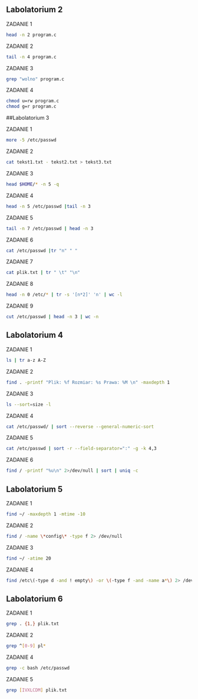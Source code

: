 ## Labolatorium 2 

ZADANIE 1

```sh
head -n 2 program.c
```

ZADANIE 2 

```sh
tail -n 4 program.c
```

ZADANIE 3

```sh
grep "wolno" program.c
```

ZADANIE 4
```sh
chmod u=rw program.c
chmod g=r program.c
```

##Labolatorium 3

ZADANIE 1
```sh
more -5 /etc/passwd
```
ZADANIE 2
```sh
cat tekst1.txt - tekst2.txt > tekst3.txt
```

ZADANIE 3
```sh
head $HOME/* -n 5 -q
```

ZADANIE 4
```sh
head -n 5 /etc/passwd |tail -n 3
```

ZADANIE 5
```sh
tail -n 7 /etc/passwd | head -n 3
```

ZADANIE 6
```sh
cat /etc/passwd |tr "n" " "
```

ZADANIE 7
```sh
cat plik.txt | tr " \t" "\n"
```

ZADANIE 8
```sh
head -n 0 /etc/* | tr -s '[n*2]' 'n' | wc -l
```

ZADANIE 9
```sh
cut /etc/passwd | head -n 3 | wc -n
```


## Labolatorium 4

ZADANIE 1

```sh
ls | tr a-z A-Z
```

ZADANIE 2

```sh
find . -printf "Plik: %f Rozmiar: %s Prawa: %M \n" -maxdepth 1
```

ZADANIE 3

```sh
ls --sort=size -l
```

ZADANIE 4

```sh
cat /etc/passwd/ | sort --reverse --general-numeric-sort
```

ZADANIE 5
```sh
cat /etc/passwd | sort -r --field-separator=":" -g -k 4,3
```

ZADANIE 6
```sh
find / -printf "%u\n" 2>/dev/null | sort | uniq -c
```

## Labolatorium 5

ZADANIE 1

```sh
find ~/ -maxdepth 1 -mtime -10
```

ZADANIE 2

```sh
find / -name \*config\* -type f 2> /dev/null
```

ZADANIE 3

```sh
find ~/ -atime 20
```

ZADANIE 4

```sh
find /etc\(-type d -and ! empty\) -or \(-type f -and -name a*\) 2> /dev/null
```

## Labolatorium 6

ZADANIE 1
```sh
grep . {1,} plik.txt
```

ZADANIE 2

```sh
grep ^[0-9] pl*
```
ZADANIE 4

```sh
grep -c bash /etc/passwd
```

ZADANIE 5

```sh
grep [IVXLCDM] plik.txt
```

